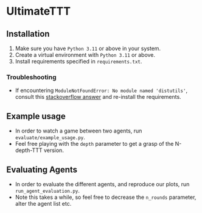 # UltimateTTT
## Installation
1. Make sure you have `Python 3.11` or above in your system.
2. Create a virtual environment with `Python 3.11` or above.
3. Install requirements specified in `requirements.txt`.

### Troubleshooting
* If encountering `ModuleNotFoundError: No module named 'distutils'`, consult this [stackoverflow answer](https://stackoverflow.com/a/76691103/14984947) and re-install the requirements.

## Example usage
* In order to watch a game between two agents, run `evaluate/example_usage.py`.
* Feel free playing with the `depth` parameter to get a grasp of the N-depth-TTT version.

## Evaluating Agents
* In order to evaluate the different agents, and reproduce our plots, run `run_agent_evaluation.py`.
* Note this takes a while, so feel free to decrease the `n_rounds` parameter, alter the agent list etc.
